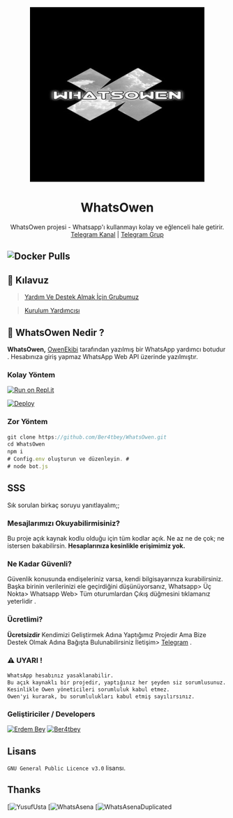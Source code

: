 <div align="center">
  <img src="https://github.com/Ber4tbey/WhatsOwen/blob/master/logo.jpg" width="400" height="400">
  <h1> WhatsOwen</h1>
</div>
<p align="center">
    WhatsOwen projesi - Whatsapp'ı kullanmayı kolay ve eğlenceli hale getirir. 
    <br>
        <a href="https://t.me/WhatsOwen">Telegram Kanal</a> |
        <a href="https://t.me/OwenSupport">Telegram Grup</a> 
    <br>
</p>

![Docker Pulls](https://img.shields.io/docker/pulls/erdewbey/whatsowen?style=flat-square)
----

## 📢 Kılavuz
> [Yardım Ve Destek Almak İçin Grubumuz](https://t.me/OwenSupport)

> [Kurulum Yardımcısı](https://github.com/Ber4tbey/WhatsOwen/wiki)



## 🔎 WhatsOwen Nedir ?
**WhatsOwen,** [OwenEkibi](https://t.me/HydraKadro) tarafından yazılmış bir WhatsApp yardımcı botudur . Hesabınıza giriş yapmaz WhatsApp Web API üzerinde yazılmıştır.

### Kolay Yöntem
[![Run on Repl.it](https://repl.it/badge/github/Ber4tbey/WhatsOwen)](https://replit.com/@ByMisakiMey/owensession?v=1)

[![Deploy](https://www.herokucdn.com/deploy/button.svg)](https://heroku.com/deploy?template=https://github.com/Ber4tbey/WhatsOwen)

### Zor Yöntem
```js
git clone https://github.com/Ber4tbey/WhatsOwen.git
cd WhatsOwen
npm i
# Config.env oluşturun ve düzenleyin. #
# node bot.js
```

## SSS
Sık sorulan birkaç soruyu yanıtlayalım;;

### Mesajlarımızı Okuyabilirmisiniz?
Bu proje açık kaynak kodlu olduğu için tüm kodlar açık. Ne az ne de çok; ne istersen bakabilirsin. **Hesaplarınıza kesinlikle erişimimiz yok.**

### Ne Kadar Güvenli?
Güvenlik konusunda endişeleriniz varsa, kendi bilgisayarınıza kurabilirsiniz. Başka birinin verilerinizi ele geçirdiğini düşünüyorsanız, Whatsapp> Üç Nokta> Whatsapp Web> Tüm oturumlardan Çıkış düğmesini tıklamanız yeterlidir .


### Ücretlimi?
**Ücretsizdir** Kendimizi Geliştirmek Adına Yaptığımız Projedir Ama Bize Destek Olmak Adına Bağışta Bulunabilirsiniz İletişim> [Telegram](https://t.me/orgutsahibi) .

### ⚠️ UYARI ! 
```
WhatsApp hesabınız yasaklanabilir.
Bu açık kaynaklı bir projedir, yaptığınız her şeyden siz sorumlusunuz.
Kesinlikle Owen yöneticileri sorumluluk kabul etmez.
Owen'yi kurarak, bu sorumlulukları kabul etmiş sayılırsınız.
```

### Geliştiriciler / Developers
[![Erdem Bey](https://github.com/erdewbey.png?size=100)](https://github.com/erdewbey)  [![Ber4tbey](https://github.com/Ber4tbey.png?size=100)](https://github.com/Ber4tbey)


## Lisans
`GNU General Public Licence v3.0` lisansı.
## Thanks 
[![YusufUsta](https://github.com/fusuf)
[![WhatsAsena](https://github.com/fusuf/WhatsAsena)
[![WhatsAsenaDuplicated](https://github.com/phaticusthiccy/whatsasenaduplicated)